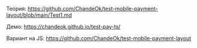 Теория: https://github.com/ChandeOk/test-mobile-payment-layout/blob/main/Test1.md

Демо: https://chandeok.github.io/test-pay-ts/

Вариант на JS: https://github.com/ChandeOk/test-mobile-payment-layout
